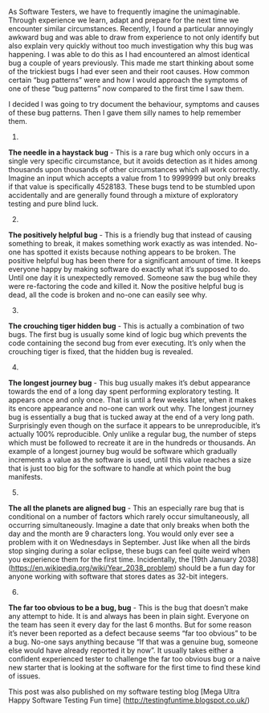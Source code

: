         

As Software Testers, we have to frequently imagine the unimaginable. Through experience we learn, adapt and prepare for the next time we encounter similar circumstances. Recently, I found a particular annoyingly awkward bug and was able to draw from experience to not only identify but also explain very quickly without too much investigation why this bug was happening. I was able to do this as I had encountered an almost identical bug a couple of years previously. This made me start thinking about some of the trickiest bugs I had ever seen and their root causes. How common certain “bug patterns” were and how I would approach the symptoms of one of these “bug patterns” now compared to the first time I saw them.

I decided I was going to try document the behaviour, symptoms and causes of these bug patterns. Then I gave them silly names to help remember them.

1.

**The needle in a haystack bug** - This is a rare bug which only occurs in a single very specific circumstance, but it avoids detection as it hides among thousands upon thousands of other circumstances which all work correctly. Imagine an input which accepts a value from 1 to 9999999 but only breaks if that value is specifically 4528183. These bugs tend to be stumbled upon accidentally and are generally found through a mixture of exploratory testing and pure blind luck.

2.

**The positively helpful bug** - This is a friendly bug that instead of causing something to break, it makes something work exactly as was intended. No-one has spotted it exists because nothing appears to be broken. The positive helpful bug has been there for a significant amount of time. It keeps everyone happy by making software do exactly what it’s supposed to do. Until one day it is unexpectedly removed. Someone saw the bug while they were re-factoring the code and killed it. Now the positive helpful bug is dead, all the code is broken and no-one can easily see why.

3.

**The crouching tiger hidden bug** - This is actually a combination of two bugs. The first bug is usually some kind of logic bug which prevents the code containing the second bug from ever executing. It’s only when the crouching tiger is fixed, that the hidden bug is revealed.

4.

**The longest journey bug** - This bug usually makes it’s debut appearance towards the end of a long day spent performing exploratory testing. It appears once and only once. That is until a few weeks later, when it makes its encore appearance and no-one can work out why. The longest journey bug is essentially a bug that is tucked away at the end of a very long path. Surprisingly even though on the surface it appears to be unreproducible, it’s actually 100% reproducible. Only unlike a regular bug, the number of steps which must be followed to recreate it are in the hundreds or thousands. An example of a longest journey bug would be software which gradually increments a value as the software is used, until this value reaches a size that is just too big for the software to handle at which point the bug manifests.

5.

**The all the planets are aligned bug** - This an especially rare bug that is conditional on a number of factors which rarely occur simultaneously, all occurring simultaneously. Imagine a date that only breaks when both the day and the month are 9 characters long. You would only ever see a problem with it on Wednesdays in September. Just like when all the birds stop singing during a solar eclipse, these bugs can feel quite weird when you experience them for the first time. Incidentally,  the  [19th January 2038] (https://en.wikipedia.org/wiki/Year_2038_problem) should be a fun day for anyone working with software that stores dates as 32-bit integers.

6.

**The far too obvious to be a bug, bug** - This is the bug that doesn’t make any attempt to hide. It is and always has been in plain sight. Everyone on the team has seen it every day for the last 6 months. But for some reason it’s never been reported as a defect because seems “far too obvious” to be a bug. No-one says anything because “If that was a genuine bug, someone else would have already reported it by now”.  It usually takes either a confident experienced tester to challenge the far too obvious bug or a naive new starter that is looking at the software for the first time to find these kind of issues.

This post was also published on my software testing blog [Mega Ultra Happy Software Testing Fun time] (http://testingfuntime.blogspot.co.uk/)

      